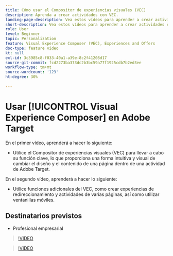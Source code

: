 ```yaml
---
title: Cómo usar el Compositor de experiencias visuales (VEC)
description: Aprenda a crear actividades con VEC.
landing-page-description: Vea estos vídeos para aprender a crear actividades con el Compositor de experiencias visuales (VEC).
short-description: Vea estos vídeos para aprender a crear actividades con el Compositor de experiencias visuales (VEC).
role: User
level: Beginner
topic: Personalization
feature: Visual Experience Composer (VEC), Experiences and Offers
doc-type: feature video
kt: null
exl-id: 3c3985c8-f033-40a1-a39e-8c2f41208d17
source-git-commit: fcd2273ba373dc2b3bc59a77f1925cdb7b2ed3ee
workflow-type: tm+mt
source-wordcount: '123'
ht-degree: 30%

---
```


# Usar [!UICONTROL Visual Experience Composer] en Adobe Target

En el primer vídeo, aprenderá a hacer lo siguiente:

* Utilice el Compositor de experiencias visuales (VEC) para llevar a cabo su función clave, lo que proporciona una forma intuitiva y visual de cambiar el diseño y el contenido de una página dentro de una actividad de Adobe Target.

En el segundo vídeo, aprenderá a hacer lo siguiente:

* Utilice funciones adicionales del VEC, como crear experiencias de redireccionamiento y actividades de varias páginas, así como utilizar ventanillas móviles.

## Destinatarios previstos

* Profesional empresarial

>[!VIDEO](https://video.tv.adobe.com/v/17399/?quality=12)

>[!VIDEO](https://video.tv.adobe.com/v/30130/?quality=12&captions=spa)
